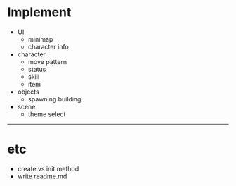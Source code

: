 # Implement

- UI
  - minimap
  - character info
- character
  - move pattern
  - status
  - skill
  - item
- objects
  - spawning building
- scene
  - theme select



---



# etc

- create vs init method
- write readme.md